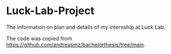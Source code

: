 # Luck-Lab-Project
The information on plan and details of my internship at Luck Lab. 

The code was copied from https://github.com/andreasmz/bachelorthesis/tree/main.
